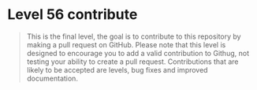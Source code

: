 
# Level 56 contribute

> This is the final level, the goal is to contribute to this repository by making a pull request on GitHub.  Please note that this level is designed to encourage you to add a valid contribution to Githug, not testing your ability to create a pull request. Contributions that are likely to be accepted are levels, bug fixes and improved documentation.
